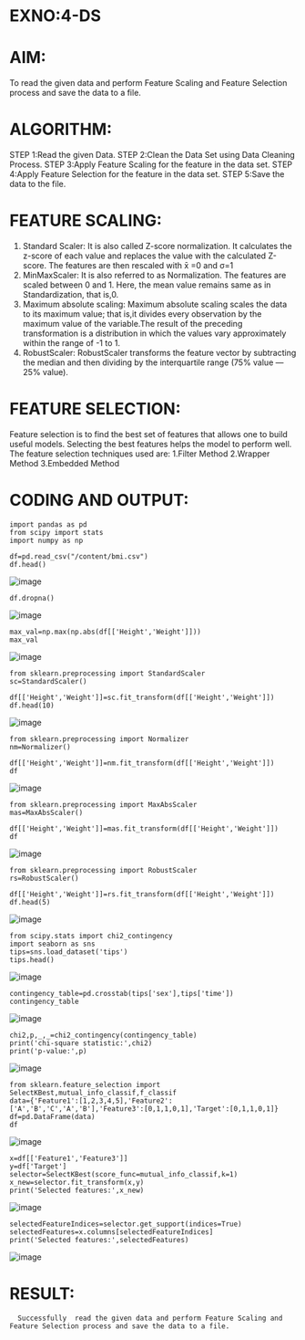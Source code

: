 # EXNO:4-DS
# AIM:
To read the given data and perform Feature Scaling and Feature Selection process and save the
data to a file.

# ALGORITHM:
STEP 1:Read the given Data.
STEP 2:Clean the Data Set using Data Cleaning Process.
STEP 3:Apply Feature Scaling for the feature in the data set.
STEP 4:Apply Feature Selection for the feature in the data set.
STEP 5:Save the data to the file.

# FEATURE SCALING:
1. Standard Scaler: It is also called Z-score normalization. It calculates the z-score of each value and replaces the value with the calculated Z-score. The features are then rescaled with x̄ =0 and σ=1
2. MinMaxScaler: It is also referred to as Normalization. The features are scaled between 0 and 1. Here, the mean value remains same as in Standardization, that is,0.
3. Maximum absolute scaling: Maximum absolute scaling scales the data to its maximum value; that is,it divides every observation by the maximum value of the variable.The result of the preceding transformation is a distribution in which the values vary approximately within the range of -1 to 1.
4. RobustScaler: RobustScaler transforms the feature vector by subtracting the median and then dividing by the interquartile range (75% value — 25% value).

# FEATURE SELECTION:
Feature selection is to find the best set of features that allows one to build useful models. Selecting the best features helps the model to perform well.
The feature selection techniques used are:
1.Filter Method
2.Wrapper Method
3.Embedded Method

# CODING AND OUTPUT:
```
import pandas as pd
from scipy import stats
import numpy as np

df=pd.read_csv("/content/bmi.csv")
df.head()
```
![image](https://github.com/user-attachments/assets/d2a68016-91ad-4aa5-854d-7ae3505821d5)
```
df.dropna()
```
![image](https://github.com/user-attachments/assets/27b7360a-6a8e-47d9-93a6-3f51f2cb7713)
```
max_val=np.max(np.abs(df[['Height','Weight']]))
max_val
```
![image](https://github.com/user-attachments/assets/28dcf121-5d16-49c4-80de-72bf3cf72bb4)
```
from sklearn.preprocessing import StandardScaler
sc=StandardScaler()

df[['Height','Weight']]=sc.fit_transform(df[['Height','Weight']])
df.head(10)
```
![image](https://github.com/user-attachments/assets/a3c2e8a7-5db8-4424-b368-639a1323f5d6)
```
from sklearn.preprocessing import Normalizer
nm=Normalizer()

df[['Height','Weight']]=nm.fit_transform(df[['Height','Weight']])
df
```
![image](https://github.com/user-attachments/assets/cab27239-7791-4778-ab11-6d3edd2f095a)
```
from sklearn.preprocessing import MaxAbsScaler
mas=MaxAbsScaler()

df[['Height','Weight']]=mas.fit_transform(df[['Height','Weight']])
df
```
![image](https://github.com/user-attachments/assets/b72a0317-3111-4e00-bf8f-afae9c1bc5f4)
```
from sklearn.preprocessing import RobustScaler
rs=RobustScaler()

df[['Height','Weight']]=rs.fit_transform(df[['Height','Weight']])
df.head(5)
```
![image](https://github.com/user-attachments/assets/0bf3e81c-5fa6-442b-b6fd-15725f9f1e6c)
```
from scipy.stats import chi2_contingency
import seaborn as sns
tips=sns.load_dataset('tips')
tips.head()
```
![image](https://github.com/user-attachments/assets/f71554fd-0582-42f1-bfdb-365283a520b3)
```
contingency_table=pd.crosstab(tips['sex'],tips['time'])
contingency_table
```
![image](https://github.com/user-attachments/assets/42820113-7e04-489e-8fd1-b3fde46765dc)
```
chi2,p,_,_=chi2_contingency(contingency_table)
print('chi-square statistic:',chi2)
print('p-value:',p)
```
![image](https://github.com/user-attachments/assets/f72b7b12-1942-4b68-9fcc-f3e85ce943a5)
```
from sklearn.feature_selection import SelectKBest,mutual_info_classif,f_classif
data={'Feature1':[1,2,3,4,5],'Feature2':['A','B','C','A','B'],'Feature3':[0,1,1,0,1],'Target':[0,1,1,0,1]}
df=pd.DataFrame(data)
df
```
![image](https://github.com/user-attachments/assets/5646edaa-8918-4375-870c-2d5ca56a9d1d)
```
x=df[['Feature1','Feature3']]
y=df['Target']
selector=SelectKBest(score_func=mutual_info_classif,k=1)
x_new=selector.fit_transform(x,y)
print('Selected features:',x_new)
```
![image](https://github.com/user-attachments/assets/5a18b14f-7aac-41dc-af94-4498b1ae34de)
```
selectedFeatureIndices=selector.get_support(indices=True)
selectedFeatures=x.columns[selectedFeatureIndices]
print('Selected features:',selectedFeatures)
```
![image](https://github.com/user-attachments/assets/c43f1030-b884-41af-aa45-e5f83593ce42)

# RESULT:
      Successfully  read the given data and perform Feature Scaling and Feature Selection process and save the data to a file. 

